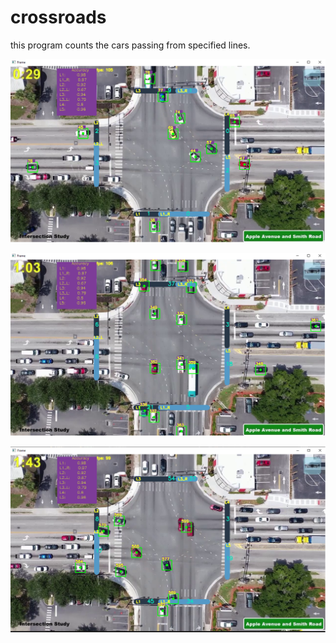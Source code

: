 # crossroads


this program counts the cars passing from specified lines.








![alt text](https://github.com/avni25/crossroads/blob/main/ss1.png)

![alt text](https://github.com/avni25/crossroads/blob/main/ss2.png)

![alt text](https://github.com/avni25/crossroads/blob/main/ss3.png)


